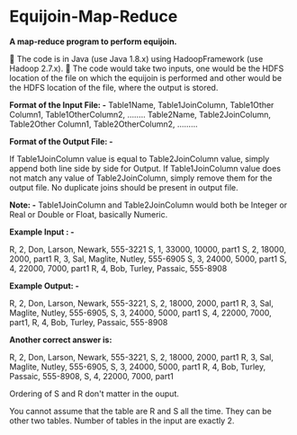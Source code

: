 # Equijoin-Map-Reduce

**A map-reduce program to perform equijoin.**

 The code is in Java (use Java 1.8.x) using HadoopFramework (use Hadoop 2.7.x).
 The code would take two inputs, one would be the HDFS location of the file on which the equijoin is performed and other would be the HDFS location of the file, where the output is stored.

**Format of the Input File: -**
  Table1Name, Table1JoinColumn, Table1Other Column1, Table1OtherColumn2, ……..
  Table2Name, Table2JoinColumn, Table2Other Column1, Table2OtherColumn2, ……...

**Format of the Output File: -**

  If Table1JoinColumn value is equal to Table2JoinColumn value, simply append both line side by side for Output. If 
  Table1JoinColumn value does not match any value of Table2JoinColumn, simply remove them for the output file. No duplicate     joins should be present in output file.

**Note: -**
  Table1JoinColumn and Table2JoinColumn would both be Integer or Real or Double or Float, basically Numeric.

**Example Input : -**
  
  R, 2, Don, Larson, Newark, 555-3221
  S, 1, 33000, 10000, part1
  S, 2, 18000, 2000, part1
  R, 3, Sal, Maglite, Nutley, 555-6905
  S, 3, 24000, 5000, part1
  S, 4, 22000, 7000, part1
  R, 4, Bob, Turley, Passaic, 555-8908

**Example Output: -**

  R, 2, Don, Larson, Newark, 555-3221, S, 2, 18000, 2000, part1
  R, 3, Sal, Maglite, Nutley, 555-6905, S, 3, 24000, 5000, part1
  S, 4, 22000, 7000, part1, R, 4, Bob, Turley, Passaic, 555-8908

**Another correct answer is:**
  
  R, 2, Don, Larson, Newark, 555-3221, S, 2, 18000, 2000, part1
  R, 3, Sal, Maglite, Nutley, 555-6905, S, 3, 24000, 5000, part1
  R, 4, Bob, Turley, Passaic, 555-8908, S, 4, 22000, 7000, part1

Ordering of S and R don't matter in the ouput.

You cannot assume that the table are R and S all the time. They can be other two tables. Number of tables
in the input are exactly 2.
